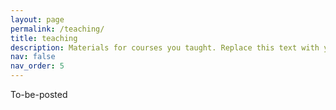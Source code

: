 ```yaml
---
layout: page
permalink: /teaching/
title: teaching
description: Materials for courses you taught. Replace this text with your description.
nav: false
nav_order: 5
---
```


To-be-posted
